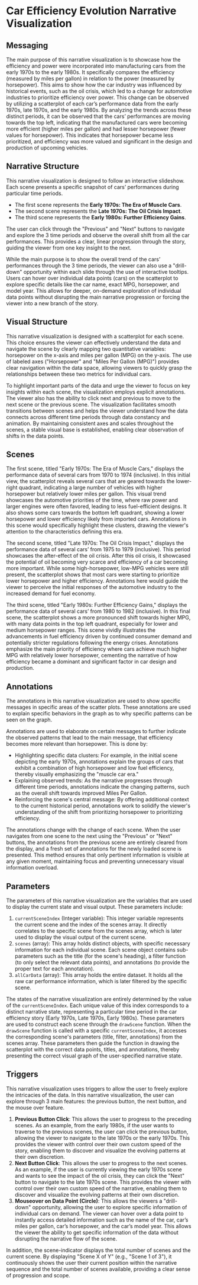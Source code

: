 # Car Efficiency Evolution Narrative Visualization

## Messaging

The main purpose of this narrative visualization is to showcase how the efficiency and power were incorporated into manufacturing cars from the early 1970s to the early 1980s. It specifically compares the efficiency (measured by miles per gallon) in relation to the power (measured by horsepower). This aims to show how the car industry was influenced by historical events, such as the oil crisis, which led to a change for automotive industries to prioritize efficiency over power. This change can be observed by utilizing a scatterplot of each car’s performance data from the early 1970s, late 1970s, and the early 1980s. By analyzing the trends across these distinct periods, it can be observed that the cars’ performances are moving towards the top left, indicating that the manufactured cars were becoming more efficient (higher miles per gallon) and had lesser horsepower (fewer values for horsepower). This indicates that horsepower became less prioritized, and efficiency was more valued and significant in the design and production of upcoming vehicles.

## Narrative Structure

This narrative visualization is designed to follow an interactive slideshow. Each scene presents a specific snapshot of cars’ performances during particular time periods.

* The first scene represents the **Early 1970s: The Era of Muscle Cars**.
* The second scene represents the **Late 1970s: The Oil Crisis Impact**.
* The third scene represents the **Early 1980s: Further Efficiency Gains**.

The user can click through the "Previous" and "Next" buttons to navigate and explore the 3 time periods and observe the overall shift from all the car performances. This provides a clear, linear progression through the story, guiding the viewer from one key insight to the next.

While the main purpose is to show the overall trend of the cars’ performances through the 3 time periods, the viewer can also use a "drill-down" opportunity within each slide through the use of interactive tooltips. Users can hover over individual data points (cars) on the scatterplot to explore specific details like the car name, exact MPG, horsepower, and model year. This allows for deeper, on-demand exploration of individual data points without disrupting the main narrative progression or forcing the viewer into a new branch of the story.

## Visual Structure

This narrative visualization is designed with a scatterplot for each scene. This choice ensures the viewer can effectively understand the data and navigate the scene by clearly mapping two quantitative variables: horsepower on the x-axis and miles per gallon (MPG) on the y-axis. The use of labeled axes ("Horsepower" and "Miles Per Gallon (MPG)") provides clear navigation within the data space, allowing viewers to quickly grasp the relationships between these two metrics for individual cars.

To highlight important parts of the data and urge the viewer to focus on key insights within each scene, the visualization employs explicit annotations. The viewer also has the ability to click next and previous to move to the next scene or the previous scene. The visualization facilitates smooth transitions between scenes and helps the viewer understand how the data connects across different time periods through data constancy and animation. By maintaining consistent axes and scales throughout the scenes, a stable visual base is established, enabling clear observation of shifts in the data points.

## Scenes

The first scene, titled "Early 1970s: The Era of Muscle Cars," displays the performance data of several cars from 1970 to 1974 (inclusive). In this initial view, the scatterplot reveals several cars that are geared towards the lower-right quadrant, indicating a large number of vehicles with higher horsepower but relatively lower miles per gallon. This visual trend showcases the automotive priorities of the time, where raw power and larger engines were often favored, leading to less fuel-efficient designs. It also shows some cars towards the bottom left quadrant, showing a lower horsepower and lower efficiency likely from imported cars. Annotations in this scene would specifically highlight these clusters, drawing the viewer's attention to the characteristics defining this era.

The second scene, titled "Late 1970s: The Oil Crisis Impact," displays the performance data of several cars’ from 1975 to 1979 (inclusive). This period showcases the after-effect of the oil crisis. After this oil crisis, it showcased the potential of oil becoming very scarce and efficiency of a car becoming more important. While some high-horsepower, low-MPG vehicles were still present, the scatterplot shows that most cars were starting to prioritize lower horsepower and higher efficiency. Annotations here would guide the viewer to perceive the initial responses of the automotive industry to the increased demand for fuel economy.

The third scene, titled "Early 1980s: Further Efficiency Gains," displays the performance data of several cars’ from 1980 to 1982 (inclusive). In this final scene, the scatterplot shows a more pronounced shift towards higher MPG, with many data points in the top left quadrant, especially for lower and medium horsepower ranges. This scene vividly illustrates the advancements in fuel efficiency driven by continued consumer demand and potentially stricter regulations following the energy crises. Annotations emphasize the main priority of efficiency where cars achieve much higher MPG with relatively lower horsepower, cementing the narrative of how efficiency became a dominant and significant factor in car design and production.

## Annotations

The annotations in this narrative visualization are used to show specific messages in specific areas of the scatter plots. These annotations are used to explain specific behaviors in the graph as to why specific patterns can be seen on the graph.

Annotations are used to elaborate on certain messages to further indicate the observed patterns that lead to the main message, that efficiency becomes more relevant than horsepower. This is done by:

* Highlighting specific data clusters: For example, in the initial scene depicting the early 1970s, annotations explain the groups of cars that exhibit a combination of high horsepower and low fuel efficiency, thereby visually emphasizing the "muscle car era."
* Explaining observed trends: As the narrative progresses through different time periods, annotations indicate the changing patterns, such as the overall shift towards improved Miles Per Gallon.
* Reinforcing the scene's central message: By offering additional context to the current historical period, annotations work to solidify the viewer's understanding of the shift from prioritizing horsepower to prioritizing efficiency.

The annotations change with the change of each scene. When the user navigates from one scene to the next using the "Previous" or "Next" buttons, the annotations from the previous scene are entirely cleared from the display, and a fresh set of annotations for the newly loaded scene is presented. This method ensures that only pertinent information is visible at any given moment, maintaining focus and preventing unnecessary visual information overload.

## Parameters

The parameters of this narrative visualization are the variables that are used to display the current state and visual output. These parameters include:

1.  `currentSceneIndex` (Integer variable): This integer variable represents the current scene and the index of the scenes array. It directly correlates to the specific scene from the scenes array, which is later used to display the visual output of the current scene.
2.  `scenes` (array): This array holds distinct objects, with specific necessary information for each individual scene. Each scene object contains sub-parameters such as the title (for the scene's heading), a filter function (to only select the relevant data points), and annotations (to provide the proper text for each annotation).
3.  `allCarData` (array): This array holds the entire dataset. It holds all the raw car performance information, which is later filtered by the specific scene.

The states of the narrative visualization are entirely determined by the value of the `currentSceneIndex`. Each unique value of this index corresponds to a distinct narrative state, representing a particular time period in the car efficiency story (Early 1970s, Late 1970s, Early 1980s). These parameters are used to construct each scene through the `drawScene` function. When the `drawScene` function is called with a specific `currentSceneIndex`, it accesses the corresponding scene's parameters (title, filter, annotations) from the scenes array. These parameters then guide the function in drawing the scatterplot with the correct data points, titles, and annotations, thereby presenting the correct visual graph of the user-specified narrative state.

## Triggers

This narrative visualization uses triggers to allow the user to freely explore the intricacies of the data. In this narrative visualization, the user can explore through 3 main features: the previous button, the next button, and the mouse over feature.

1.  **Previous Button Click**: This allows the user to progress to the preceding scenes. As an example, from the early 1980s, if the user wants to traverse to the previous scenes, the user can click the previous button, allowing the viewer to navigate to the late 1970s or the early 1970s. This provides the viewer with control over their own custom speed of the story, enabling them to discover and visualize the evolving patterns at their own discretion.
2.  **Next Button Click**: This allows the user to progress to the next scenes. As an example, if the user is currently viewing the early 1970s scene and wants to see the impact of the oil crisis, they can click the "Next" button to navigate to the late 1970s scene. This provides the viewer with control over their own custom speed of the narrative, enabling them to discover and visualize the evolving patterns at their own discretion.
3.  **Mouseover on Data Point (Circle)**: This allows the viewers a "drill-down" opportunity, allowing the user to explore specific information of individual cars on demand. The viewer can hover over a data point to instantly access detailed information such as the name of the car, car’s miles per gallon, car’s horsepower, and the car’s model year. This allows the viewer the ability to get specific information of the data without disrupting the narrative flow of the scene.

In addition, the scene-indicator displays the total number of scenes and the current scene. By displaying "Scene X of Y" (e.g., "Scene 1 of 3"), it continuously shows the user their current position within the narrative sequence and the total number of scenes available, providing a clear sense of progression and scope.
